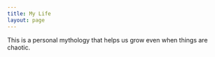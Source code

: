 ```yaml
---
title: My Life
layout: page
---
```


This is a personal mythology that helps us grow even when things are chaotic.
